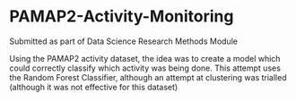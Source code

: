 # PAMAP2-Activity-Monitoring
Submitted as part of Data Science Research Methods Module

Using the PAMAP2 activity dataset, the idea was to create a model which could correctly classify which activity was being done. This attempt uses the Random Forest Classifier, although an attempt at clustering was trialled (although it was not effective for this dataset)
